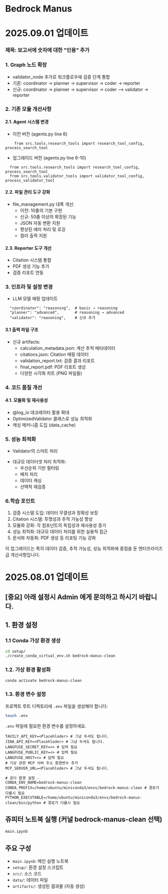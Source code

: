 # Bedrock Manus


# 2025.09.01 업데이트
### 제목: 보고서에 숫자에 대한 "인용" 추가


### 1. Graph 노드 확장
* validator_node 추가로 워크플로우에 검증 단계 통합
* 기존: coordinator → planner → supervisor → coder → reporter
* 신규: coordinator → planner → supervisor → coder --> validator → reporter

### 2. 기존 모듈 개선사항
#### 2.1. Agent 시스템 변경
- 이전 버전 (agents.py line 6)
```
    from src.tools.research_tools import research_tool_config, process_search_tool
```    
- 업그레이드 버전 (agents.py line 6-10)
```
  from src.tools.research_tools import research_tool_config, process_search_tool
  from src.tools.validator_tools import validator_tool_config, process_validator_tool
```

#### 2.2. 파일 관리 도구 강화
* file_management.py 대폭 개선:
    * 이전: 10줄의 기본 구현
    * 신규: 50줄 이상의 확장된 기능
    * JSON 자동 변환 지원
    * 향상된 에러 처리 및 로깅
    * 컬러 출력 지원

#### 2.3. Reporter 도구 개선
* Citation 시스템 통합
* PDF 생성 기능 추가
* 검증 리포트 연동

### 3. 인프라 및 설정 변경
- LLM 모델 매핑 업데이트
```
  "coordinator": "reasoning",  # basic → reasoning
  "planner": "advanced",       # reasoning → advanced  
  "validator": "reasoning",    # 신규 추가
```  

#### 3.1  출력 파일 구조
* 신규 artifacts:
    * calculation_metadata.json: 계산 추적 메타데이터
    * citations.json: Citation 매핑 데이터
    * validation_report.txt: 검증 결과 리포트
    * final_report.pdf: PDF 리포트 생성
    * 다양한 시각화 차트 (PNG 파일들)

### 4. 코드 품질 개선
#### 4.1. 모듈화 및 재사용성
* @log_io 데코레이터 활용 확대
* OptimizedValidator 클래스로 성능 최적화
* 캐싱 메커니즘 도입 (data_cache)

### 5. 성능 최적화
- Validator의 스마트 처리
* 대규모 데이터셋 처리 최적화:
    * 우선순위 기반 필터링
    * 배치 처리
    * 데이터 캐싱
    * 선택적 재검증

### 6.학습 포인트
1. 검증 시스템 도입: 데이터 무결성과 정확성 보장
2. Citation 시스템: 투명성과 추적 가능성 향상
3. 모듈화 강화: 각 컴포넌트의 독립성과 재사용성 증가
4. 성능 최적화: 대규모 데이터 처리를 위한 실용적 접근
5. 문서화 자동화: PDF 생성 등 리포팅 기능 강화

이 업그레이드는 특히 데이터 검증, 추적 가능성, 성능 최적화에 중점을 둔 엔터프라이즈급 개선사항입니다.


# 2025.08.01 업데이트
##  [중요] 아래 설정시 Admin 에게 문의하고 하시기 바랍니다.

## 1. 환경 설정

### 1.1 Conda 가상 환경 생성

```bash
cd setup/
./create_conda_virtual_env.sh bedrock-manus-clean
```

### 1.2. 가상 환경 활성화

```bash
conda activate bedrock-manus-clean
```

### 1.3. 환경 변수 설정

프로젝트 루트 디렉토리에 `.env` 파일을 생성해야 합니다:

```bash
touch .env
```

`.env` 파일에 필요한 환경 변수를 설정하세요.
```
TAVILY_API_KEY=<Placehloder> # 그냥 두셔도 됩니다.
JINA_API_KEY=<Placehloder> # 그냥 두셔도 됩니다.
LANGFUSE_SECRET_KEY=<> # 입력 필요
LANGFUSE_PUBLIC_KEY=<> # 입력 필요
LANGFUSE_HOST=<> # 입력 필요
# 기상 관련 MCP 서버 주소 환경변수 추가
MCP_SERVER_URL=<Placehloder> # 그냥 두셔도 됩니다.

# 콘다 환경 설정 - 
CONDA_ENV_NAME=bedrock-manus-clean
CONDA_PREFIX=/home/ubuntu/miniconda3/envs/bedrock-manus-clean # 경로가 다를시 필요
PYTHON_EXECUTABLE=/home/ubuntu/miniconda3/envs/bedrock-manus-clean/bin/python # 경로가 다를시 필요
```

## 쥬피터 노트북 실행 (커널 bedrock-manus-clean 선택)

```bash
main.ipynb
```

## 주요 구성

- `main.ipynb`: 메인 실행 노트북
- `setup/`: 환경 설정 스크립트
- `src/`: 소스 코드
- `data/`: 데이터 파일
- `artifacts/`: 생성된 결과물 (자동 생성)